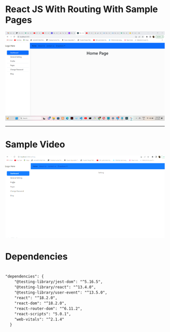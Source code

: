 # React JS With Routing With Sample Pages
![image](https://github.com/pradeep4uhere/react-router-with-pages-sample/blob/master/Screenshot%202023-06-05%20184126.png)

-------------------------------------------------------------------------------
# Sample Video
![image](https://github.com/pradeep4uhere/react-router-with-pages-sample/blob/master/ezgif.com-video-to-gif.gif)

# Dependencies
<code>
"dependencies": {
    "@testing-library/jest-dom": "^5.16.5",
    "@testing-library/react": "^13.4.0",
    "@testing-library/user-event": "^13.5.0",
    "react": "^18.2.0",
    "react-dom": "^18.2.0",
    "react-router-dom": "^6.11.2",
    "react-scripts": "5.0.1",
    "web-vitals": "^2.1.4"
  }
  </code>
